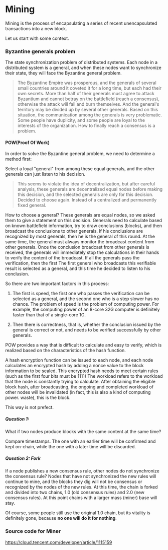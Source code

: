 # Mining

Mining is the process of encapsulating a series of recent unencapsulated transactions into a new block.

Let us start with some context.



### Byzantine generals problem

The state synchronization problem of distributed systems. Each node in a distributed system is a general, and when these nodes want to synchronize their state, they will face the Byzantine general problem.

>  The Byzantine Empire was prosperous, and the generals of several small countries around it coveted it for a long time, but each had their own secrets. More than half of their generals must agree to attack Byzantium and cannot betray on the battlefield (reach a consensus), otherwise the attack will fail and burn themselves. And the general's territory may be divided up by several other generals. Based on this situation, the communication among the generals is very problematic. Some people have duplicity, and some people are loyal to the interests of the organization. How to finally reach a consensus is a problem.

#### POW(Proof Of Work)

In order to solve the Byzantine general problem, we need to determine a method first: 

Select a loyal "general" from among these equal generals, and the other generals can just listen to his decision.

> This seems to violate the idea of decentralization, but after careful analysis, these generals are decentralized equal nodes before making this decision, and the selected generals are only for this decision. Decided to choose again. Instead of a centralized and permanently fixed general.

How to choose a general?
These generals are equal nodes, so we asked them to give a statement on this decision. Generals need to calculate based on known battlefield information, try to draw conclusions (blocks), and then broadcast the conclusions to other generals. If his conclusions are recognized by most generals, then he is the general of this round.
At the same time, the general must always monitor the broadcast content from other generals. Once the conclusion broadcast from other generals is received, the generals will immediately stop the calculations in their hands to verify the content of the broadcast. If all the generals pass the verification, then the first The first general who broadcasts this verifiable result is selected as a general, and this time he decided to listen to his conclusion.

So there are two important factors in this process:

1. The first is speed, the first one who passes the verification can be selected as a general, and the second one who is a step slower has no chance. The problem of speed is the problem of computing power. For example, the computing power of an 8-core 32G computer is definitely faster than that of a single-core 1G.

2. Then there is correctness, that is, whether the conclusion issued by the general is correct or not, and needs to be verified successfully by other generals.

POW provides a way that is difficult to calculate and easy to verify, which is realized based on the characteristics of the hash function.

A hash encryption function can be issued to each node, and each node calculates an encrypted hash by adding a nonce value to the block information to be sealed. This encrypted hash needs to meet certain rules (such as the first four bits must be 1111)
The workload refers to the workload that the node is constantly trying to calculate. After obtaining the eligible block hash, after broadcasting, the ongoing and completed workload of other nodes will be invalidated (in fact, this is also a kind of computing power. waste), this is the block.



This way is not prefect.

##### Question 1: 

What if two nodes produce blocks with the same content at the same time? 

Compare timestamps. The one with an earlier time will be confirmed and kept on-chain, while the one with a later time will be discarded.

##### Question 2:  Fork

If a node publishes a new consensus rule, other nodes do not synchronize the consensus rule?
Nodes that have not synchronized the new rules will continue to mine, and the blocks they dig will not be consensus or recognized by the nodes of the new rules. At this time, the chain is forked and divided into two chains, 1.0 (old consensus rules) and 2.0 (new consensus rules). At this point chains with a larger mass (miner) base will stay.

Of course, some people still use the original 1.0 chain, but its vitality is definitely gone, because **no one will do it for nothing**.



### Source code for Miner

https://cloud.tencent.com/developer/article/1115159